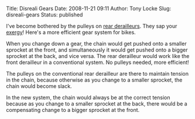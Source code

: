 Title: Disreali Gears
Date: 2008-11-21 09:11
Author: Tony Locke
Slug: disreali-gears
Status: published

I've become bothered by the pulleys on [rear derailleurs](http://en.wikipedia.org/wiki/Derailleur#Rear_derailleurs). They sap your [exergy](http://en.wikipedia.org/wiki/Exergy)! Here's a more efficient gear system for bikes.  
  
When you change down a gear, the chain would get pushed onto a smaller sprocket at the front, and simultaneously it would get pushed onto a bigger sprocket at the back, and vice versa. The rear derailleur would work like the front derailleur in a conventional system. No pulleys needed, more efficient!  
  
The pulleys on the conventional rear derailleur are there to maintain tension in the chain, because otherwise as you change to a smaller sprocket, the chain would become slack.  
  
In the new system, the chain would always be at the correct tension because as you change to a smaller sprocket at the back, there would be a compensating change to a bigger sprocket at the front.
